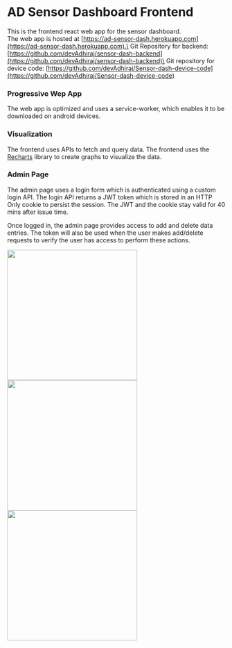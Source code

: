 # AD Sensor Dashboard Frontend
This is the frontend react web app for the sensor dashboard.\
The web app is hosted at [https://ad-sensor-dash.herokuapp.com](https://ad-sensor-dash.herokuapp.com).\
Git Repository for backend: [https://github.com/devAdhiraj/sensor-dash-backend](https://github.com/devAdhiraj/sensor-dash-backend)\
Git repository for device code: [https://github.com/devAdhiraj/Sensor-dash-device-code](https://github.com/devAdhiraj/Sensor-dash-device-code)

### Progressive Wep App
The web app is optimized and uses a service-worker, which enables it to be downloaded on android devices. 

### Visualization
The frontend uses APIs to fetch and query data.
The frontend uses the [Recharts](https://recharts.org/en-US/) library to create graphs to visualize the data.

### Admin Page
The admin page uses a login form which is authenticated using a custom login API. The login API returns a JWT token which is stored in an HTTP Only cookie to persist the session. The JWT and the cookie stay valid for 40 mins after issue time.

Once logged in, the admin page provides access to add and delete data entries. The token will also be used when the user makes add/delete requests to verify the user has access to perform these actions.

<img src="https://user-images.githubusercontent.com/75645547/148710626-fd7c7246-1f30-4402-a506-fbcdbf1a68b6.png" height="300">

<img src="https://user-images.githubusercontent.com/75645547/148710641-5051d05e-303b-40cc-b919-c254fc99bc72.png" height="300">

<img src="https://user-images.githubusercontent.com/75645547/148710652-b78dd63c-5f61-48f4-8dc0-ef7b0c2e4b4b.png" height="300">

